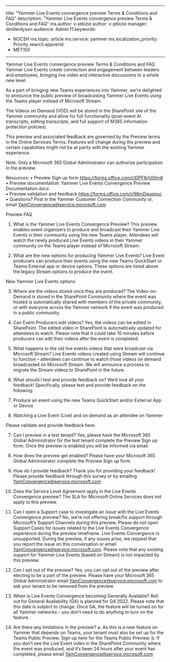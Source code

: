 ---
 title: "Yammer Live Events convergence preview Terms & Conditions and FAQ"
 description: "Yammer Live Events convergence preview Terms & Conditions and FAQ"
 ms.author: v-jebizie
 author: v-jebizie
 manager: dmillerdyson
 audience: Admin
 f1.keywords:
 - NOCSH
 ms.topic: article
 ms.service: yammer
 ms.localization_priority: Priority
 search.appverid:
 - MET150
 ---

Yammer Live Events convergence preview Terms & Conditions and FAQ
Yammer Live Events create connection and engagement between leaders and employees, bringing live video and interactive discussions to a whole new level.

As a part of bringing new Teams experiences into Yammer, we’re delighted to announce the public preview of broadcasting Yammer Live Events using the Teams player instead of Microsoft Stream. 

The Videos on Demand (VOD) will be stored in the SharePoint site of the Yammer community and allow for full functionality (post-event AI transcripts, editing transcripts, and full support of M365 information protection policies).

This preview and associated feedback are governed by the Preview terms in the Online Services Terms. Features will change during the preview and certain capabilities might not be at parity with the existing Yammer experience. 

Note: Only a Microsoft 365 Global Administrator can authorize participation in the preview. 

Resources: 
•	Preview Sign up form https://forms.office.com/r/DPF6rh00m8 
•	Preview documentation: Yammer Live Events Convergence Preview Documentation.docx  
•	Preview validation and feedback https://forms.office.com/r/98mDquqnuc 
•	Questions?  Post in the Yammer Customer Connection Community or, email YamConvergence@service.microsoft.com 

Preview FAQ
1.	What is the Yammer Live Events Convergence Preview?
This preview enables event organizers to produce and broadcast their Yammer Live Events in their community using the new Teams player. Attendees will watch the newly produced Live Events videos in their Yammer community on the Teams player instead of Microsoft Stream.

2.	What are the new options for producing Yammer Live Events?
Live Event producers can produce their events using the new Teams QuickStart or Teams External app or device options. These options are listed above the legacy Stream options to produce the event. 
 
New Yammer Live Events options 

3.	Where are the videos stored once they are produced?
The Video-on-Demand is stored in the SharePoint Community where the event was hosted is automatically shared with members of the private community, or with everyone across the Yammer network if the event was produced in a public community. 

4.	Can Event Producers edit videos?
Yes, the videos can be edited in SharePoint. The edited video in SharePoint is automatically updated for attendees to watch. Please note that it could take 10 minutes before producers can edit their videos after the event is completed.  

5.	What happens to the old live events videos that were broadcast via Microsoft Stream?
Live Events videos created using Stream will continue to function – attendees can continue to watch those videos on demand broadcasted on Microsoft Stream. We will announce a process to migrate the Stream videos to SharePoint in the future.

6.	What should I test and provide feedback on? 
We’d love all your feedback! Specifically, please test and provide feedback on the following:
1.	Produce an event using the new Teams QuickStart and/or External App or Device
2.	Watching a Live Event (Live) and on demand as an attendee on Yammer

Please validate and provide feedback here.

7.	Can I preview in a test tenant? 
Yes, please have the Microsoft 365 Global Administrator for the test tenant complete the Preview Sign up form. Once the preview is enabled you will be informed via email.

8.	How does the preview get enabled? 
Please have your Microsoft 365 Global Administrator complete the Preview Sign up form. 

9.	How do I provide feedback? 
Thank you for providing your feedback! Please provide feedback through this survey or by emailing YamConvergence@service.microsoft.com 

10.	Does the Service Level Agreement apply in the Live Events Convergence preview? 
The SLA for Microsoft Online Services does not apply to this preview.
 
11.	Can I open a Support case to investigate an issue with the Live Events Convergence preview? 
No, we’re not offering break/fix support through Microsoft’s Support Channels during this preview. Please do not open Support Cases for issues related to the Live Events Convergence experience during the preview timeframe. Live Events Convergence is unsupported. During the preview, if any issues arise, we request that you report the issue on this conversation or email YamConvergence@service.microsoft.com. Please note that any existing support for Yammer Live Events (based on Stream) is not impacted by this preview. 

12.	Can I opt out of the preview? 
Yes, you can opt out of the preview after electing to be a part of the preview. Please have your Microsoft 365 Global Administrator email YamConvergence@service.microsoft.com to ask your tenant to be removed from the preview.

13.	When is Live Events Convergence becoming Generally Available? 
Roll out for General Availability (GA) is planned for Q4 2022. Please note that this date is subject to change. Once GA, the feature will be turned on for all Yammer networks – you don’t need to do anything to turn on the feature. 

14.	Are there any limitations in the preview?
a.	As this is a new feature on Yammer that depends on Teams, your tenant must also be set up for the Teams Public Preview. Sign up here for the Teams Public Preview. 
b.	If you don’t see the Live Event video in the SharePoint Community where the event was produced, and it’s been 24 hours after your event has completed, please email YamConvergence@service.microsoft.com 


